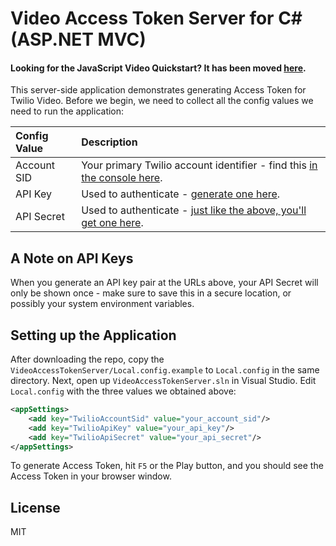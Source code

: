 # Video Access Token Server for C# (ASP.NET MVC)

#### Looking for the JavaScript Video Quickstart? It has been moved [here](https://github.com/twilio/video-quickstart-js).

This server-side application demonstrates generating Access Token for Twilio Video.
Before we begin, we need to collect all the config values we need to run the application:

| Config Value  | Description |
| :-------------  |:------------- |
Account SID | Your primary Twilio account identifier - find this [in the console here](https://www.twilio.com/console).
API Key | Used to authenticate - [generate one here](https://www.twilio.com/console/video/runtime/api-keys).
API Secret | Used to authenticate - [just like the above, you'll get one here](https://www.twilio.com/console/video/runtime/api-keys).

## A Note on API Keys

When you generate an API key pair at the URLs above, your API Secret will only
be shown once - make sure to save this in a secure location, 
or possibly your system environment variables.

## Setting up the Application

After downloading the repo, copy the `VideoAccessTokenServer/Local.config.example` to `Local.config` in the same directory.
Next, open up `VideoAccessTokenServer.sln` in Visual Studio. Edit `Local.config` with the three values we obtained above:

```xml
<appSettings>
    <add key="TwilioAccountSid" value="your_account_sid"/>
    <add key="TwilioApiKey" value="your_api_key"/>
    <add key="TwilioApiSecret" value="your_api_secret"/>
</appSettings>

```

To generate Access Token, hit `F5` or the Play button, and you should see the Access Token in your browser window.

## License

MIT
